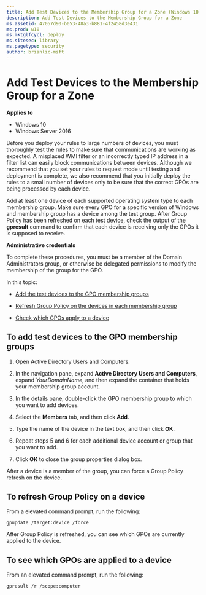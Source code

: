 ```yaml
---
title: Add Test Devices to the Membership Group for a Zone (Windows 10)
description: Add Test Devices to the Membership Group for a Zone
ms.assetid: 47057d90-b053-48a3-b881-4f2458d3e431
ms.prod: w10
ms.mktglfcycl: deploy
ms.sitesec: library
ms.pagetype: security
author: brianlic-msft
---
```


# Add Test Devices to the Membership Group for a Zone

**Applies to**
-   Windows 10
-   Windows Server 2016

Before you deploy your rules to large numbers of devices, you must thoroughly test the rules to make sure that communications are working as expected. A misplaced WMI filter or an incorrectly typed IP address in a filter list can easily block communications between devices. Although we recommend that you set your rules to request mode until testing and deployment is complete, we also recommend that you initially deploy the rules to a small number of devices only to be sure that the correct GPOs are being processed by each device.

Add at least one device of each supported operating system type to each membership group. Make sure every GPO for a specific version of Windows and membership group has a device among the test group. After Group Policy has been refreshed on each test device, check the output of the **gpresult** command to confirm that each device is receiving only the GPOs it is supposed to receive.

**Administrative credentials**

To complete these procedures, you must be a member of the Domain Administrators group, or otherwise be delegated permissions to modify the membership of the group for the GPO.

In this topic:

-   [Add the test devices to the GPO membership groups](#to-add-test-devices-to-the-gpo-membership-groups)

-   [Refresh Group Policy on the devices in each membership group](#to-refresh-group-policy-on-a-device)

-   [Check which GPOs apply to a device](#to-see-which-gpos-are-applied-to-a-device)

## To add test devices to the GPO membership groups

1.  Open Active Directory Users and Computers.

2.  In the navigation pane, expand **Active Directory Users and Computers**, expand *YourDomainName*, and then expand the container that holds your membership group account.

3.  In the details pane, double-click the GPO membership group to which you want to add devices.

4.  Select the **Members** tab, and then click **Add**.

5.  Type the name of the device in the text box, and then click **OK**.

6.  Repeat steps 5 and 6 for each additional device account or group that you want to add.

7.  Click **OK** to close the group properties dialog box.

After a device is a member of the group, you can force a Group Policy refresh on the device.

## To refresh Group Policy on a device

From a elevated command prompt, run the following:

``` syntax
gpupdate /target:device /force
```

After Group Policy is refreshed, you can see which GPOs are currently applied to the device.

## To see which GPOs are applied to a device

From an elevated command prompt, run the following:

``` syntax
gpresult /r /scope:computer
```

 

 





